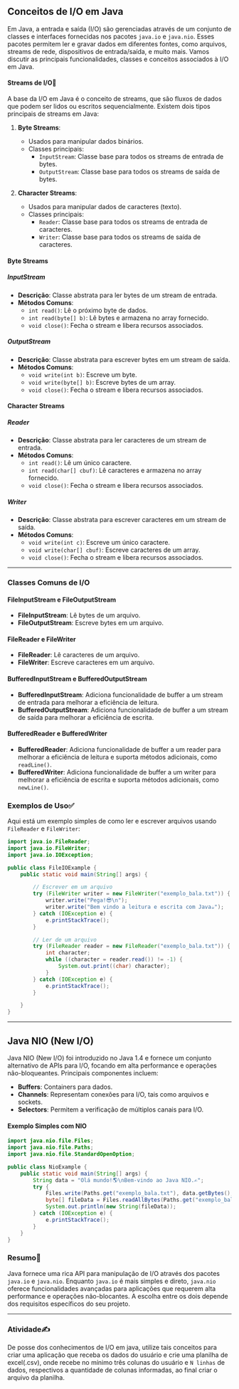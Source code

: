 ## Conceitos de I/O em Java

Em Java, a entrada e saída (I/O) são gerenciadas através de um conjunto de classes e interfaces fornecidas nos pacotes `java.io` e `java.nio`. Esses pacotes permitem ler e gravar dados em diferentes fontes, como arquivos, streams de rede, dispositivos de entrada/saída, e muito mais. Vamos discutir as principais funcionalidades, classes e conceitos associados à I/O em Java.

#### Streams de I/O🔄

A base da I/O em Java é o conceito de streams, que são fluxos de dados que podem ser lidos ou escritos sequencialmente. Existem dois tipos principais de streams em Java:

1. **Byte Streams**:
   - Usados para manipular dados binários.
   - Classes principais:
     - `InputStream`: Classe base para todos os streams de entrada de bytes.
     - `OutputStream`: Classe base para todos os streams de saída de bytes.

2. **Character Streams**:
   - Usados para manipular dados de caracteres (texto).
   - Classes principais:
     - `Reader`: Classe base para todos os streams de entrada de caracteres.
     - `Writer`: Classe base para todos os streams de saída de caracteres.

#### Byte Streams

##### InputStream
- **Descrição**: Classe abstrata para ler bytes de um stream de entrada.
- **Métodos Comuns**:
  - `int read()`: Lê o próximo byte de dados.
  - `int read(byte[] b)`: Lê bytes e armazena no array fornecido.
  - `void close()`: Fecha o stream e libera recursos associados.

##### OutputStream
- **Descrição**: Classe abstrata para escrever bytes em um stream de saída.
- **Métodos Comuns**:
  - `void write(int b)`: Escreve um byte.
  - `void write(byte[] b)`: Escreve bytes de um array.
  - `void close()`: Fecha o stream e libera recursos associados.

#### Character Streams

##### Reader
- **Descrição**: Classe abstrata para ler caracteres de um stream de entrada.
- **Métodos Comuns**:
  - `int read()`: Lê um único caractere.
  - `int read(char[] cbuf)`: Lê caracteres e armazena no array fornecido.
  - `void close()`: Fecha o stream e libera recursos associados.

##### Writer
- **Descrição**: Classe abstrata para escrever caracteres em um stream de saída.
- **Métodos Comuns**:
  - `void write(int c)`: Escreve um único caractere.
  - `void write(char[] cbuf)`: Escreve caracteres de um array.
  - `void close()`: Fecha o stream e libera recursos associados.

---

### Classes Comuns de I/O

#### FileInputStream e FileOutputStream
- **FileInputStream**: Lê bytes de um arquivo.
- **FileOutputStream**: Escreve bytes em um arquivo.

#### FileReader e FileWriter
- **FileReader**: Lê caracteres de um arquivo.
- **FileWriter**: Escreve caracteres em um arquivo.

#### BufferedInputStream e BufferedOutputStream
- **BufferedInputStream**: Adiciona funcionalidade de buffer a um stream de entrada para melhorar a eficiência de leitura.
- **BufferedOutputStream**: Adiciona funcionalidade de buffer a um stream de saída para melhorar a eficiência de escrita.

#### BufferedReader e BufferedWriter
- **BufferedReader**: Adiciona funcionalidade de buffer a um reader para melhorar a eficiência de leitura e suporta métodos adicionais, como `readLine()`.
- **BufferedWriter**: Adiciona funcionalidade de buffer a um writer para melhorar a eficiência de escrita e suporta métodos adicionais, como `newLine()`.

### Exemplos de Uso✅

Aqui está um exemplo simples de como ler e escrever arquivos usando `FileReader` e `FileWriter`:

```java
import java.io.FileReader;
import java.io.FileWriter;
import java.io.IOException;

public class FileIOExample {
    public static void main(String[] args) {

        // Escrever em um arquivo
        try (FileWriter writer = new FileWriter("exemplo_bala.txt")) {
            writer.write("Pega!😎\n");
            writer.write("Bem vindo a leitura e escrita com Java☕");
        } catch (IOException e) {
            e.printStackTrace();
        }

        // Ler de um arquivo
        try (FileReader reader = new FileReader("exemplo_bala.txt")) {
            int character;
            while ((character = reader.read()) != -1) {
                System.out.print((char) character);
            }
        } catch (IOException e) {
            e.printStackTrace();
        }

    }
}
```

---

## Java NIO (New I/O)

Java NIO (New I/O) foi introduzido no Java 1.4 e fornece um conjunto alternativo de APIs para I/O, focando em alta performance e operações não-bloqueantes. Principais componentes incluem:

- **Buffers**: Containers para dados.
- **Channels**: Representam conexões para I/O, tais como arquivos e sockets.
- **Selectors**: Permitem a verificação de múltiplos canais para I/O.

#### Exemplo Simples com NIO

```java
import java.nio.file.Files;
import java.nio.file.Paths;
import java.nio.file.StandardOpenOption;

public class NioExample {
    public static void main(String[] args) {
        String data = "Olá mundo!🌎\nBem-vindo ao Java NIO.✍";
        try {
            Files.write(Paths.get("exemplo_bala.txt"), data.getBytes(), StandardOpenOption.CREATE);
            byte[] fileData = Files.readAllBytes(Paths.get("exemplo_bala.txt"));
            System.out.println(new String(fileData));
        } catch (IOException e) {
            e.printStackTrace();
        }
    }
}
```

### Resumo💯

Java fornece uma rica API para manipulação de I/O através dos pacotes `java.io` e `java.nio`. Enquanto `java.io` é mais simples e direto, `java.nio` oferece funcionalidades avançadas para aplicações que requerem alta performance e operações não-blocantes. A escolha entre os dois depende dos requisitos específicos do seu projeto.

---

### Atividade✍

De posse dos conhecimentos de I/O em java, utilize tais conceitos para criar uma aplicação que receba os dados do usuário e crie uma planilha de excel(.csv), onde recebe no mínimo três colunas do usuário e `N linhas` de dados, respectivos a quantidade de colunas informadas, ao final criar o arquivo da planilha.